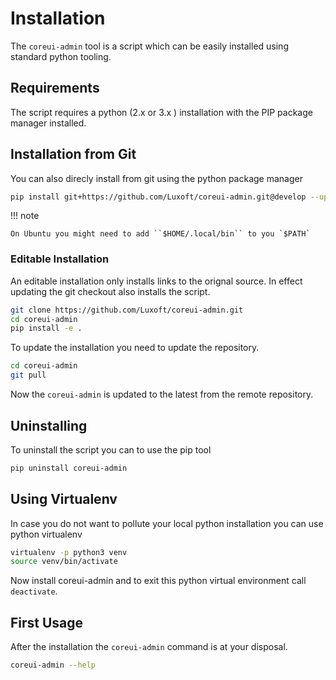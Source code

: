 # Installation

The `coreui-admin` tool is a script which can be easily installed using standard python tooling.

## Requirements


The script requires a python (2.x or 3.x ) installation with the PIP package manager installed.

## Installation from Git


You can also direcly install from git using the python package manager

```sh
pip install git+https://github.com/Luxoft/coreui-admin.git@develop --upgrade
```

!!! note

    On Ubuntu you might need to add ``$HOME/.local/bin`` to you `$PATH`

### Editable Installation

An editable installation only installs links to the orignal source. In effect updating the git checkout also installs the script.

```sh
git clone https://github.com/Luxoft/coreui-admin.git
cd coreui-admin
pip install -e .
```

To update the installation you need to update the repository.

```sh
cd coreui-admin
git pull
```

Now the `coreui-admin` is updated to the latest from the remote repository.


## Uninstalling

To uninstall the script you can to use the pip tool

```sh
pip uninstall coreui-admin
```


## Using Virtualenv

In case you do not want to pollute your local python installation you can use python virtualenv

```sh
virtualenv -p python3 venv
source venv/bin/activate
```

Now install coreui-admin and to exit this python virtual environment call `deactivate`.

## First Usage

After the installation the `coreui-admin` command is at your disposal.

```sh
coreui-admin --help
```




